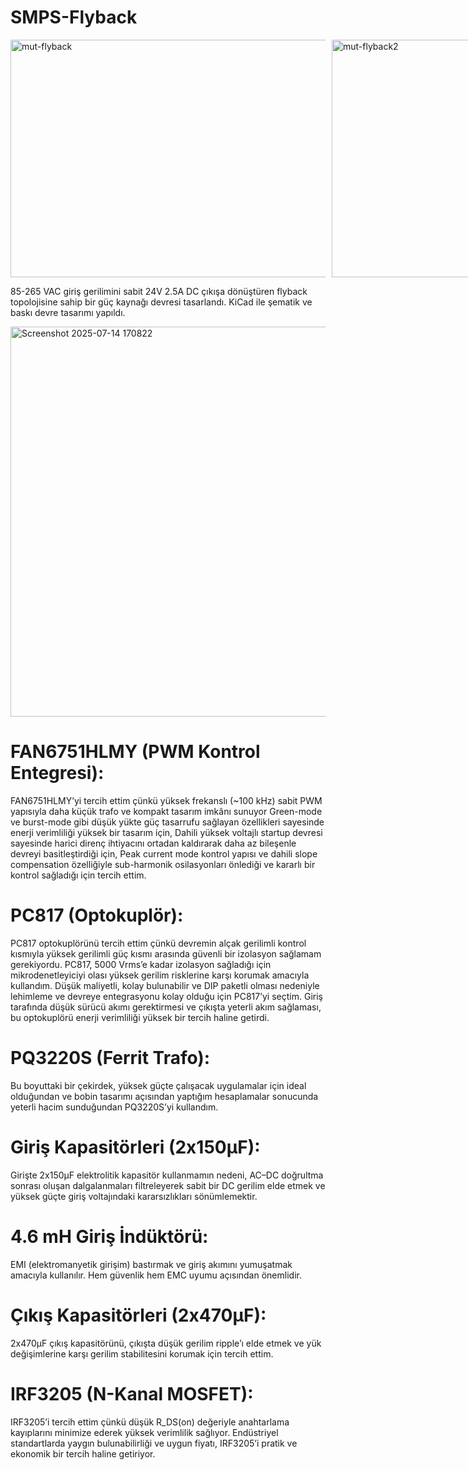 # SMPS-Flyback
<div style="display: flex; gap: 10px;">
  <img width="512" height="380" alt="mut-flyback" src="https://github.com/user-attachments/assets/0ed76696-7d19-49cc-a88b-e91d324784aa" />
  <img width="512" height="380" alt="mut-flyback2" src="https://github.com/user-attachments/assets/4e79af9e-fa0e-4307-b5ef-e911df57514d" />
</div>



85-265 VAC giriş gerilimini sabit 24V 2.5A DC
çıkışa dönüştüren flyback topolojisine sahip
bir güç kaynağı devresi tasarlandı. KiCad ile
şematik ve baskı devre tasarımı yapıldı.

<img width="1556" height="624" alt="Screenshot 2025-07-14 170822" src="https://github.com/user-attachments/assets/ac989d68-de4a-4f23-a7d2-9c4e4b49c5b4" />

# FAN6751HLMY (PWM Kontrol Entegresi):
FAN6751HLMY’yi tercih ettim çünkü yüksek frekanslı (~100 kHz) sabit
PWM yapısıyla daha küçük trafo ve kompakt tasarım imkânı sunuyor
Green-mode ve burst-mode gibi düşük yükte güç tasarrufu sağlayan
özellikleri sayesinde enerji verimliliği yüksek bir tasarım için,
Dahili yüksek voltajlı startup devresi sayesinde harici direnç ihtiyacını
ortadan kaldırarak daha az bileşenle devreyi basitleştirdiği için,
Peak current mode kontrol yapısı ve dahili slope compensation
özelliğiyle sub-harmonik osilasyonları önlediği ve kararlı bir kontrol
sağladığı için tercih ettim.

# PC817 (Optokuplör):
PC817 optokuplörünü tercih ettim çünkü devremin alçak gerilimli
kontrol kısmıyla yüksek gerilimli güç kısmı arasında güvenli bir
izolasyon sağlamam gerekiyordu.
PC817, 5000 Vrms’e kadar izolasyon sağladığı için mikrodenetleyiciyi
olası yüksek gerilim risklerine karşı korumak amacıyla kullandım.
Düşük maliyetli, kolay bulunabilir ve DIP paketli olması nedeniyle
lehimleme ve devreye entegrasyonu kolay olduğu için PC817’yi
seçtim.
Giriş tarafında düşük sürücü akımı gerektirmesi ve çıkışta yeterli
akım sağlaması, bu optokuplörü enerji verimliliği yüksek bir tercih
haline getirdi.

# PQ3220S (Ferrit Trafo):
Bu boyuttaki bir çekirdek, yüksek güçte çalışacak uygulamalar için
ideal olduğundan ve bobin tasarımı açısından yaptığım hesaplamalar
sonucunda yeterli hacim sunduğundan PQ3220S’yi kullandım.

# Giriş Kapasitörleri (2x150μF):
Girişte 2x150μF elektrolitik kapasitör kullanmamın nedeni, AC–DC
doğrultma sonrası oluşan dalgalanmaları filtreleyerek sabit bir DC
gerilim elde etmek ve yüksek güçte giriş voltajındaki kararsızlıkları
sönümlemektir.

# 4.6 mH Giriş İndüktörü:
EMI (elektromanyetik girişim) bastırmak ve giriş akımını yumuşatmak
amacıyla kullanılır. Hem güvenlik hem EMC uyumu açısından
önemlidir.

# Çıkış Kapasitörleri (2x470μF):
2x470μF çıkış kapasitörünü, çıkışta düşük gerilim ripple’ı elde etmek
ve yük değişimlerine karşı gerilim stabilitesini korumak için tercih
ettim.

# IRF3205 (N-Kanal MOSFET):
IRF3205’i tercih ettim çünkü düşük R_DS(on) değeriyle anahtarlama
kayıplarını minimize ederek yüksek verimlilik sağlıyor.
Endüstriyel standartlarda yaygın bulunabilirliği ve uygun fiyatı,
IRF3205’i pratik ve ekonomik bir tercih haline getiriyor.
